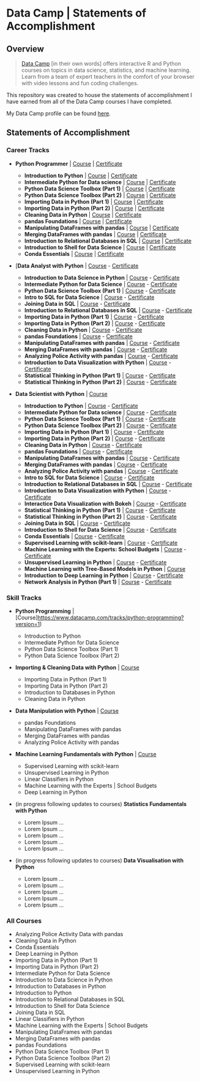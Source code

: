 # Data Camp | Statements of Accomplishment

## Overview

> [Data Camp](https://www.datacamp.com/home) [in their own words] offers interactive R and Python courses on topics in data science, statistics, and machine learning. Learn from a team of expert teachers in the comfort of your browser with video lessons and fun coding challenges.

This repository was created to house the statements of accomplishment I have earned from all of the Data Camp courses I have completed.

My Data Camp profile can be found [here](https://www.datacamp.com/profile/MatthewWilliamNoble).

## Statements of Accomplishment

### Career Tracks

- **Python Programmer** | [Course](https://www.datacamp.com/tracks/python-programmer?version=2) | [Certificate](https://www.datacamp.com/statement-of-accomplishment/track/961404b7132ff372f1eb8511949689da762dff66)
	- **Introduction to Python** | [Course](https://www.datacamp.com/courses/intro-to-python-for-data-science) | [Certificate](https://www.datacamp.com/statement-of-accomplishment/course/4c242c73d5e22b24130f989b0d38541bdb8a271e)
	- **Intermediate Python for Data science** | [Course](https://www.datacamp.com/courses/intermediate-python-for-data-science) | [Certificate](https://www.datacamp.com/statement-of-accomplishment/course/0713cbee35e43fb9a135f20ae9f115608e1de9a2)
	- **Python Data Science Toolbox (Part 1)** | [Course](https://www.datacamp.com/courses/python-data-science-toolbox-part-1) | [Certificate](https://www.datacamp.com/statement-of-accomplishment/course/6b9760e2b783d61f7de19081263f2f9cee7c059b)
	- **Python Data Science Toolbox (Part 2)** | [Course](https://www.datacamp.com/courses/python-data-science-toolbox-part-2) | [Certificate](https://www.datacamp.com/statement-of-accomplishment/course/f8576fa73c57c4903c68b6e6cb7261f5f35fa01c)
	- **Importing Data in Python (Part 1)** | [Course](https://www.datacamp.com/courses/importing-data-in-python-part-1) | [Certificate](https://www.datacamp.com/statement-of-accomplishment/course/49647ce54a41fbf003806d18b4f25932c8500bfa)
	- **Importing Data in Python (Part 2)** | [Course](https://www.datacamp.com/courses/importing-data-in-python-part-2) | [Certificate](https://www.datacamp.com/statement-of-accomplishment/course/3d18052728fada118f46688a2298e03bf2f4be0b)
	- **Cleaning Data in Python** | [Course](https://www.datacamp.com/courses/cleaning-data-in-python) | [Certificate](https://www.datacamp.com/statement-of-accomplishment/course/0e0a12775a37ceb874c496637ab9d4bc75a31051)
	- **pandas Foundations** | [Course](https://www.datacamp.com/courses/pandas-foundations) | [Certificate](https://www.datacamp.com/statement-of-accomplishment/course/745a95bb8fd01c55159ddb4659ef1aee112c34ce)
	- **Manipulating DataFrames with pandas** | [Course](https://www.datacamp.com/courses/manipulating-dataframes-with-pandas) | [Certificate](https://www.datacamp.com/statement-of-accomplishment/course/94b9695aed0f6581754b42f14d78c5d7558e2823)
	- **Merging DataFrames with pandas** | [Course](https://www.datacamp.com/courses/merging-dataframes-with-pandas) | [Certificate](https://www.datacamp.com/statement-of-accomplishment/course/60bf3e5b0d8116b22c4a99a056455a8216a4c4fa)
	- **Introduction to Relational Databases in SQL** | [Course](https://www.datacamp.com/courses/introduction-to-relational-databases-in-sql) | [Certificate](https://www.datacamp.com/statement-of-accomplishment/course/08af6218cb8d2fe330e95777671f60f7f8f03fdc)
	- **Introduction to Shell for Data Science** | [Course](https://www.datacamp.com/courses/introduction-to-shell-for-data-science) | [Certificate](https://www.datacamp.com/statement-of-accomplishment/course/3cd4bd4507c48fcbb78502286b44a4a96a8c3bf6)
	- **Conda Essentials** | [Course](https://www.datacamp.com/courses/conda-essentials) | [Certificate](https://www.datacamp.com/statement-of-accomplishment/course/6241ca1d6feb02453b492a249ae284bb712cd73a)

-  [**Data Analyst with Python** | [Course](https://www.datacamp.com/tracks/data-analyst-with-python?version=2) - [Certificate](https://www.datacamp.com/statement-of-accomplishment/track/3b3c0a391e9f7dcdc6ce5cf9d6c0d38ecabf5ff7)
	- **Introduction to Data Science in Python** | [Course](https://www.datacamp.com/courses/introduction-to-data-science-in-python) - [Certificate](https://www.datacamp.com/statement-of-accomplishment/course/f0ef3884c6810815cb2ae4c4445d854389ca0a59)
	- **Intermediate Python for Data Science** | [Course](https://www.datacamp.com/courses/intermediate-python-for-data-science) - [Certificate](https://www.datacamp.com/statement-of-accomplishment/course/0713cbee35e43fb9a135f20ae9f115608e1de9a2)
	- **Python Data Science Toolbox (Part 1)** | [Course](https://www.datacamp.com/courses/python-data-science-toolbox-part-1) - [Certificate](https://www.datacamp.com/statement-of-accomplishment/course/6b9760e2b783d61f7de19081263f2f9cee7c059b)
  	- **Intro to SQL for Data Science** | [Course](https://www.datacamp.com/courses/intro-to-sql-for-data-science) - [Certificate](https://www.datacamp.com/statement-of-accomplishment/course/a80f05b7903d00decfafe9a6da9cb242284756d8)
  	- **Joining Data in SQL** | [Course](https://www.datacamp.com/courses/joining-data-in-postgresql) - [Certificate](https://www.datacamp.com/statement-of-accomplishment/course/028454c9ce2222d509283a29db1808a843734b4a)
  	- **Introduction to Relational Databases in SQL** | [Course](https://www.datacamp.com/courses/introduction-to-relational-databases-in-sql) - [Certificate](https://www.datacamp.com/statement-of-accomplishment/course/08af6218cb8d2fe330e95777671f60f7f8f03fdc)
  	- **Importing Data in Python (Part 1)** | [Course](https://www.datacamp.com/courses/importing-data-in-python-part-1) - [Certificate](https://www.datacamp.com/statement-of-accomplishment/course/49647ce54a41fbf003806d18b4f25932c8500bfa)
  	- **Importing Data in Python (Part 2)** | [Course](https://www.datacamp.com/courses/importing-data-in-python-part-2) - [Certificate](https://www.datacamp.com/statement-of-accomplishment/course/3d18052728fada118f46688a2298e03bf2f4be0b)
  	- **Cleaning Data in Python** | [Course](https://www.datacamp.com/courses/cleaning-data-in-python) - [Certificate](https://www.datacamp.com/statement-of-accomplishment/course/0e0a12775a37ceb874c496637ab9d4bc75a31051)
  	- **pandas Foundations** | [Course](https://www.datacamp.com/courses/pandas-foundations) - [Certificate](https://www.datacamp.com/statement-of-accomplishment/course/745a95bb8fd01c55159ddb4659ef1aee112c34ce)
  	- **Manipulating DataFrames with pandas** | [Course](https://www.datacamp.com/courses/manipulating-dataframes-with-pandas) - [Certificate](https://www.datacamp.com/statement-of-accomplishment/course/94b9695aed0f6581754b42f14d78c5d7558e2823)
  	- **Merging DataFrames with pandas** | [Course](https://www.datacamp.com/courses/merging-dataframes-with-pandas) - [Certificate](https://www.datacamp.com/statement-of-accomplishment/course/60bf3e5b0d8116b22c4a99a056455a8216a4c4fa)
  	- **Analyzing Police Activity with pandas** | [Course](https://www.datacamp.com/courses/analyzing-police-activity-with-pandas) - [Certificate](https://www.datacamp.com/statement-of-accomplishment/course/f6939d775818dfa9210a3841a83d4fb6c10c4676)
  	- **Introduction to Data Visualization with Python** | [Course](https://www.datacamp.com/courses/introduction-to-data-visualization-with-python) - [Certificate](https://www.datacamp.com/statement-of-accomplishment/course/7e8174657c28ce9cb89a896ae39d2d91e55ac54a)
  	- **Statistical Thinking in Python (Part 1)** | [Course](datacamp.com/courses/statistical-thinking-in-python-part-1) - [Certificate](https://www.datacamp.com/statement-of-accomplishment/course/741903ed33326bee1a07a0a95869488ce2e1632f)
  	- **Statistical Thinking in Python (Part 2)** | [Course](https://www.datacamp.com/courses/statistical-thinking-in-python-part-2) - [Certificate](https://www.datacamp.com/statement-of-accomplishment/course/eefd01f70abbaf195460a3f9aa1e1440be4eb558)

- **Data Scientist with Python** | [Course](https://www.datacamp.com/tracks/data-scientist-with-python?version=2)
	- **Introduction to Python** | [Course](https://www.datacamp.com/courses/intro-to-python-for-data-science) - [Certificate](https://www.datacamp.com/statement-of-accomplishment/course/4c242c73d5e22b24130f989b0d38541bdb8a271e)
	- **Intermediate Python for Data science** | [Course](https://www.datacamp.com/courses/intermediate-python-for-data-science) - [Certificate](https://www.datacamp.com/statement-of-accomplishment/course/0713cbee35e43fb9a135f20ae9f115608e1de9a2)
	- **Python Data Science Toolbox (Part 1)** | [Course](https://www.datacamp.com/courses/python-data-science-toolbox-part-1) - [Certificate](https://www.datacamp.com/statement-of-accomplishment/course/6b9760e2b783d61f7de19081263f2f9cee7c059b)
	- **Python Data Science Toolbox (Part 2)** | [Course](https://www.datacamp.com/courses/python-data-science-toolbox-part-2) - [Certificate](https://www.datacamp.com/statement-of-accomplishment/course/f8576fa73c57c4903c68b6e6cb7261f5f35fa01c)
	- **Importing Data in Python (Part 1)** | [Course](https://www.datacamp.com/courses/importing-data-in-python-part-1) - [Certificate](https://www.datacamp.com/statement-of-accomplishment/course/49647ce54a41fbf003806d18b4f25932c8500bfa)
	- **Importing Data in Python (Part 2)** | [Course](https://www.datacamp.com/courses/importing-data-in-python-part-2) - [Certificate](https://www.datacamp.com/statement-of-accomplishment/course/3d18052728fada118f46688a2298e03bf2f4be0b)
	- **Cleaning Data in Python** | [Course](https://www.datacamp.com/courses/cleaning-data-in-python) - [Certificate](https://www.datacamp.com/statement-of-accomplishment/course/0e0a12775a37ceb874c496637ab9d4bc75a31051)
	- **pandas Foundations** | [Course](https://www.datacamp.com/courses/pandas-foundations) - [Certificate](https://www.datacamp.com/statement-of-accomplishment/course/745a95bb8fd01c55159ddb4659ef1aee112c34ce)
  	- **Manipulating DataFrames with pandas** | [Course](https://www.datacamp.com/courses/manipulating-dataframes-with-pandas) - [Certificate](https://www.datacamp.com/statement-of-accomplishment/course/94b9695aed0f6581754b42f14d78c5d7558e2823)
  	- **Merging DataFrames with pandas** | [Course](https://www.datacamp.com/courses/merging-dataframes-with-pandas) - [Certificate](https://www.datacamp.com/statement-of-accomplishment/course/60bf3e5b0d8116b22c4a99a056455a8216a4c4fa)
  	- **Analyzing Police Activity with pandas** | [Course](https://www.datacamp.com/courses/analyzing-police-activity-with-pandas) - [Certificate](https://www.datacamp.com/statement-of-accomplishment/course/f6939d775818dfa9210a3841a83d4fb6c10c4676)
  	- **Intro to SQL for Data Science** | [Course](https://www.datacamp.com/courses/intro-to-sql-for-data-science) - [Certificate](https://www.datacamp.com/statement-of-accomplishment/course/a80f05b7903d00decfafe9a6da9cb242284756d8)
	- **Introduction to Relational Databases in SQL** | [Course](https://www.datacamp.com/courses/introduction-to-relational-databases-in-sql) - [Certificate](https://www.datacamp.com/statement-of-accomplishment/course/08af6218cb8d2fe330e95777671f60f7f8f03fdc)
  	- **Introduction to Data Visualization with Python** | [Course](https://www.datacamp.com/courses/introduction-to-data-visualization-with-python) - [Certificate](https://www.datacamp.com/statement-of-accomplishment/course/7e8174657c28ce9cb89a896ae39d2d91e55ac54a)
	- **Interactice Data Visualization with Bokeh** | [Course](https://www.datacamp.com/courses/interactive-data-visualization-with-bokeh) - [Certificate](https://www.datacamp.com/statement-of-accomplishment/course/a18e281d287c1019069b725475b152fa27b1e21a)
  	- **Statistical Thinking in Python (Part 1)** | [Course](datacamp.com/courses/statistical-thinking-in-python-part-1) - [Certificate](https://www.datacamp.com/statement-of-accomplishment/course/741903ed33326bee1a07a0a95869488ce2e1632f)
  	- **Statistical Thinking in Python (Part 2)** | [Course](https://www.datacamp.com/courses/statistical-thinking-in-python-part-2) - [Certificate](https://www.datacamp.com/statement-of-accomplishment/course/eefd01f70abbaf195460a3f9aa1e1440be4eb558)
  	- **Joining Data in SQL** | [Course](https://www.datacamp.com/courses/joining-data-in-postgresql) - [Certificate](https://www.datacamp.com/statement-of-accomplishment/course/028454c9ce2222d509283a29db1808a843734b4a)
	- **Introduction to Shell for Data Science** | [Course](https://www.datacamp.com/courses/introduction-to-shell-for-data-science) - [Certificate](https://www.datacamp.com/statement-of-accomplishment/course/3cd4bd4507c48fcbb78502286b44a4a96a8c3bf6)
	- **Conda Essentials** | [Course](https://www.datacamp.com/courses/conda-essentials) - [Certificate](https://www.datacamp.com/statement-of-accomplishment/course/6241ca1d6feb02453b492a249ae284bb712cd73a)
	- **Supervised Learning with scikit-learn** | [Course](https://www.datacamp.com/courses/supervised-learning-with-scikit-learn) - [Certificate](https://www.datacamp.com/statement-of-accomplishment/course/2d4912c971b27bd75a5fe816b53d8f9d7c109d99)
	- **Machine Learning with the Experts: School Budgets** | [Course](https://www.datacamp.com/courses/machine-learning-with-the-experts-school-budgets) - [Certificate](https://www.datacamp.com/statement-of-accomplishment/course/c4a5505fa9f08be13fefec73bbc8634a0344fdb9)
	- **Unsupervised Learning in Python** | [Course](https://www.datacamp.com/courses/unsupervised-learning-in-python) - [Certificate](https://www.datacamp.com/statement-of-accomplishment/course/f4aa8c15bfee754a3a03ceaf9d54c570cdd5a6ac)
	- **Machine Learning with Tree-Based Models in Python** | [Course](https://www.datacamp.com/courses/machine-learning-with-tree-based-models-in-python)
	- **Introduction to Deep Learning in Python** | [Course](https://www.datacamp.com/courses/deep-learning-in-python) - [Certificate](https://www.datacamp.com/statement-of-accomplishment/course/d8e8729ed4a013b20d3165a6ea33010619d08032)
	- **Network Analysis in Python (Part 1)** | [Course](https://www.datacamp.com/courses/network-analysis-in-python-part-1) - [Certificate](https://www.datacamp.com/statement-of-accomplishment/course/e85bb41c526d71d6d71d70c622453eac90e0f11b)

### Skill Tracks

- **Python Programming** | [Course]https://www.datacamp.com/tracks/python-programming?version=1)
	- Introduction to Python
	- Intermediate Python for Data Science
	- Python Data Science Toolbox (Part 1)
	- Python Data Science Toolbox (Part 2)
  
- **Importing & Cleaning Data with Python** | [Course](https://www.datacamp.com/tracks/importing-cleaning-data-with-python?version=1)
	- Importing Data in Python (Part 1)
	- Importing Data in Python (Part 2)
	- Introduction to Databases in Python
	- Cleaning Data in Python
  
- **Data Manipulation with Python** | [Course](https://www.datacamp.com/tracks/data-manipulation-with-python?version=1)
	- pandas Foundations
	- Manipulating DataFrames with pandas
	- Merging DataFrames with pandas
	- Analyzing Police Activity with pandas
  
- **Machine Learning Fundamentals with Python** | [Course](https://www.datacamp.com/tracks/machine-learning-fundamentals-with-python?version=1)
	- Supervised Learning with scikit-learn
	- Unsupervised Learning in Python
	- Linear Classifiers in Python
	- Machine Learning with the Experts | School Budgets
	- Deep Learning in Python
  
- (in progress following updates to courses) **Statistics Fundamentals with Python**
	- Lorem Ipsum ...
	- Lorem Ipsum ...
	- Lorem Ipsum ...
	- Lorem Ipsum ...
	- Lorem Ipsum ...

- (in progress following updates to courses) **Data Visualisation with Python**
	- Lorem Ipsum ...
	- Lorem Ipsum ...
	- Lorem Ipsum ...
	- Lorem Ipsum ...
	- Lorem Ipsum ...

### All Courses

- Analyzing Police Activity Data with pandas
- Cleaning Data in Python
- Conda Essentials
- Deep Learning in Python
- Importing Data in Python (Part 1)
- Importing Data in Python (Part 2)
- Intermediate Python for Data Science
- Introduction to Data Science in Python
- Introduction to Databases in Python
- Introduction to Python
- Introduction to Relational Databases in SQL
- Introduction to Shell for Data Science
- Joining Data in SQL
- Linear Classifiers in Python
- Machine Learning with the Experts | School Budgets
- Manipulating DataFrames with pandas
- Merging DataFrames with pandas
- pandas Foundations
- Python Data Science Toolbox (Part 1)
- Python Data Science Toolbox (Part 2)
- Supervised Learning with scikit-learn
- Unsupervised Learning in Python

